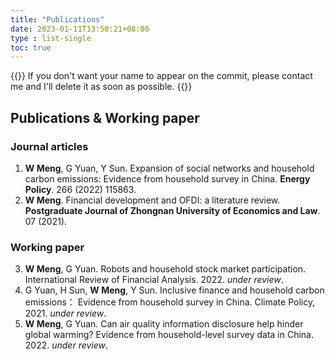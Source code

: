 ```yaml
---
title: "Publications"
date: 2023-01-11T13:50:21+08:00
type : list-single
toc: true
---
```

{{<block class="note">}}
If you don't want your name to appear on the commit, please contact me and I'll delete it as soon as possible.
{{<end>}}

## Publications & Working paper
### Journal articles
1. **W Meng**, G Yuan, Y Sun. Expansion of social networks and household carbon emissions: Evidence from household survey in China. **Energy Policy**. 266 (2022) 115863. 
2. **W Meng**. Financial development and OFDI: a literature review. **Postgraduate Journal of Zhongnan University of Economics and Law**. 07 (2021). 
### Working paper
3. **W Meng**, G Yuan. Robots and household stock market participation. International Review of Financial Analysis. 2022. *under review*. 
4. G Yuan, H Sun, **W Meng**, Y Sun. Inclusive finance and household carbon emissions：
Evidence from household survey in China. Climate Policy, 2021. *under review*.
5. **W Meng**, G Yuan. Can air quality information disclosure help hinder global warming?
Evidence from household-level survey data in China. 2022. *under review*.

